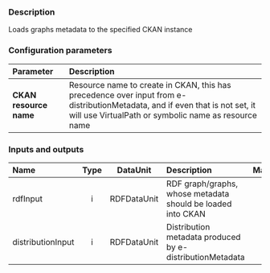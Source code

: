 ### Description

Loads graphs metadata to the specified CKAN instance

### Configuration parameters

|Parameter|Description|
|:----|:----|
|**CKAN resource name** | Resource name to create in CKAN, this has precedence over input from e-distributionMetadata, and if even that is not set, it will use VirtualPath or symbolic name as resource name |

### Inputs and outputs

|Name |Type | DataUnit | Description | Mandatory |
|:--------|:------:|:------:|:-------------|:---------------------:|
|rdfInput          |i| RDFDataUnit | RDF graph/graphs, whose metadata should be loaded into CKAN |x|
|distributionInput |i| RDFDataUnit | Distribution metadata produced by e-distributionMetadata | |